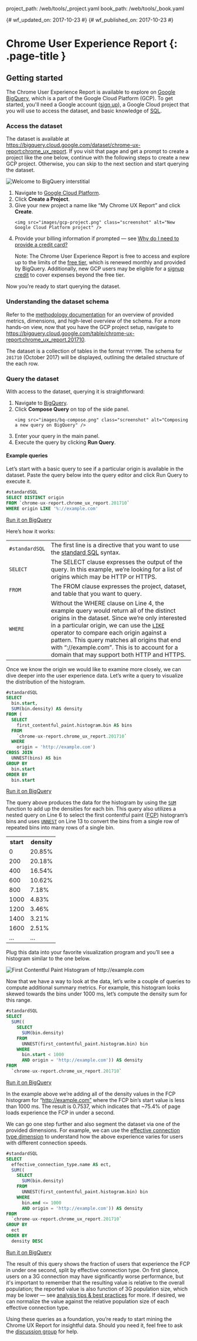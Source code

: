 project_path: /web/tools/_project.yaml
book_path: /web/tools/_book.yaml

{# wf_updated_on: 2017-10-23 #}
{# wf_published_on: 2017-10-23 #}

# Chrome User Experience Report {: .page-title }

## Getting started

The Chrome User Experience Report is available to explore on [Google BigQuery](https://cloud.google.com/bigquery/), which is a part of the Google Cloud Platform (GCP). To get started, you'll need a Google account ([sign up](https://accounts.google.com/SignUp)), a Google Cloud project that you will use to access the dataset, and basic knowledge of [SQL](https://cloud.google.com/bigquery/docs/reference/standard-sql/query-syntax#sql-syntax).

### Access the dataset

The dataset is available at <https://bigquery.cloud.google.com/dataset/chrome-ux-report:chrome_ux_report>. If you visit that page and get a prompt to create a project like the one below, continue with the following steps to create a new GCP project. Otherwise, you can skip to the next section and start querying the dataset.

<img src="images/bq-welcome.png" class="screenshot" alt="Welcome to BigQuery interstitial" />

<ol>
  <li>
    Navigate to <a href="https://console.cloud.google.com/projectcreate">Google Cloud Platform</a>.
  </li>
  <li>Click <b>Create a Project</b>.</li>
  <li>
    Give your new project a name like “My Chrome UX Report” and click <b>Create</b>.

    <img src="images/gcp-project.png" class="screenshot" alt="New Google Cloud Platform project" />
  </li>
  <li>
    Provide your billing information if prompted — see <a href="https://cloud.google.com/free/docs/frequently-asked-questions#why-credit-card">Why do I need to provide a credit card?</a>

Note: The Chrome User Experience Report is free to access and explore up to the limits of the <a href="https://cloud.google.com/bigquery/pricing#queries">free tier</a>, which is renewed monthly and provided by BigQuery. Additionally, new GCP users may be eligible for a <a href="https://cloud.google.com/free/docs/frequently-asked-questions#free-trial">signup credit</a> to cover expenses beyond the free tier.

  </li>
</ol>

Now you’re ready to start querying the dataset.

### Understanding the dataset schema

Refer to the [methodology documentation](/web/tools/chrome-user-experience-report/) for an overview of provided metrics, dimensions, and high-level overview of the schema. For a more hands-on view, now that you have the GCP project setup, navigate to <https://bigquery.cloud.google.com/table/chrome-ux-report:chrome_ux_report.201710>.

The dataset is a collection of tables in the format `YYYYMM`. The schema for `201710` (October 2017) will be displayed, outlining the detailed structure of the each row. 

### Query the dataset

With access to the dataset, querying it is straightforward:

<ol>
  <li>Navigate to <a href="https://bigquery.cloud.google.com/welcome">BigQuery</a>.</li>
  <li>
    Click <b>Compose Query</b> on top of the side panel.

    <img src="images/bq-compose.png" class="screenshot" alt="Composing a new query on BigQuery" />
  </li>
  <li>Enter your query in the main panel.</li>
  <li>Execute the query by clicking <b>Run Query</b>.</li>
</ol>

#### Example queries

Let’s start with a basic query to see if a particular origin is available in the dataset. Paste the query below into the query editor and click Run Query to execute it.


```sql
#standardSQL
SELECT DISTINCT origin
FROM `chrome-ux-report.chrome_ux_report.201710`
WHERE origin LIKE '%://example.com'
```
[Run it on BigQuery](https://bigquery.cloud.google.com/savedquery/920398604589:00943c51adc044588842b2e8230d43ce)

Here’s how it works:

<table>
  <tr>
    <td><code>#standardSQL</code></td>
    <td>The first line is a directive that you want to use the <a href="https://cloud.google.com/bigquery/docs/reference/standard-sql/">standard SQL</a> syntax.</td>
  </tr>
  <tr>
    <td><code>SELECT</code></td>
    <td>The SELECT clause expresses the output of the query. In this example, we’re looking for a list of origins which may be HTTP or HTTPS.</td>
  </tr>
  <tr>
    <td><code>FROM</code></td>
    <td>The FROM clause expresses the project, dataset, and table that you want to query.</td>
  </tr>
  <tr>
    <td><code>WHERE</code></td>
    <td>Without the WHERE clause on Line 4, the example query would return all of the distinct origins in the dataset. Since we’re only interested in a particular origin, we can use the <a href="https://cloud.google.com/bigquery/docs/reference/standard-sql/functions-and-operators#comparison-operators"><code>LIKE</code></a> operator to compare each origin against a pattern. This query matches all origins that end with “://example.com”. This is to account for a domain that may support both HTTP and HTTPS.</td>
  </tr>
</table>

Once we know the origin we would like to examine more closely, we can dive deeper into the user experience data. Let’s write a query to visualize the distribution of the histogram.

```sql
#standardSQL
SELECT
  bin.start,
  SUM(bin.density) AS density
FROM (
  SELECT
    first_contentful_paint.histogram.bin AS bins
  FROM
    `chrome-ux-report.chrome_ux_report.201710`
  WHERE
    origin = 'http://example.com')
CROSS JOIN
  UNNEST(bins) AS bin
GROUP BY
  bin.start
ORDER BY
  bin.start
```
[Run it on BigQuery](https://bigquery.cloud.google.com/savedquery/920398604589:bb17f33fa95348318e5c685551cbd93d)

The query above produces the data for the histogram by using the <a href="https://cloud.google.com/bigquery/docs/reference/standard-sql/functions-and-operators#sum"><code>SUM</code></a> function to add up the densities for each bin. This query also utilizes a nested query on Line 6 to select the first contentful paint (<a href="/web/fundamentals/glossary#FCP">FCP</a>) histogram’s bins and uses <a href="https://cloud.google.com/bigquery/docs/reference/standard-sql/query-syntax#unnest"><code>UNNEST</code></a> on Line 13 to convert the bins from a single row of repeated bins into many rows of a single bin.

<table>
  <tr>
    <th>start</th>
    <th>density</th>
  </tr>
  <tr>
    <td>0</td>
    <td>20.85%</td>
  </tr>
  <tr>
    <td>200</td>
    <td>20.18%</td>
  </tr>
  <tr>
    <td>400</td>
    <td>16.54%</td>
  </tr>
  <tr>
    <td>600</td>
    <td>10.62%</td>
  </tr>
  <tr>
    <td>800</td>
    <td>7.18%</td>
  </tr>
  <tr>
    <td>1000</td>
    <td>4.83%</td>
  </tr>
  <tr>
    <td>1200</td>
    <td>3.46%</td>
  </tr>
  <tr>
    <td>1400</td>
    <td>3.21%</td>
  </tr>
  <tr>
    <td>1600</td>
    <td>2.51%</td>
  </tr>
  <tr>
    <td>…</td>
    <td>…</td>
  </tr>
</table>

Plug this data into your favorite visualization program and you’ll see a histogram similar to the one below.

<img src="images/fcp-histogram.png" alt="First Contentful Paint Histogram of http://example.com" />

Now that we have a way to look at the data, let’s write a couple of queries to compute additional summary metrics. For example, this histogram looks skewed towards the bins under 1000 ms, let’s compute the density sum for this range.

```sql
#standardSQL
SELECT
  SUM((
    SELECT
      SUM(bin.density)
    FROM
      UNNEST(first_contentful_paint.histogram.bin) bin
    WHERE
      bin.start < 1000
      AND origin = 'http://example.com')) AS density
FROM
  `chrome-ux-report.chrome_ux_report.201710`
```
[Run it on BigQuery](https://bigquery.cloud.google.com/savedquery/920398604589:ed83e19409254d809cc82686c2ab26e1)

In the example above we’re adding all of the density values in the FCP histogram for “http://example.com” where the FCP bin’s start value is less than 1000 ms. The result is 0.7537, which indicates that ~75.4% of page loads experience the FCP in under a second.

We can go one step further and also segment the dataset via one of the provided dimensions. For example, we can use the [effective connection type dimension](#effective_connection_type) to understand how the above experience varies for users with different connection speeds.

```sql
#standardSQL
SELECT
  effective_connection_type.name AS ect,
  SUM((
    SELECT
      SUM(bin.density)
    FROM
      UNNEST(first_contentful_paint.histogram.bin) bin
    WHERE
      bin.end <= 1000
      AND origin = 'http://example.com')) AS density
FROM
  `chrome-ux-report.chrome_ux_report.201710`
GROUP BY
  ect
ORDER BY
  density DESC

```
[Run it on BigQuery](https://bigquery.cloud.google.com/savedquery/226352634162:c5b7ee9ea0394728a821cf60f58737c2)

The result of this query shows the fraction of users that experience the FCP in under one second, split by effective connection type. On first glance, users on a 3G connection may have significantly worse performance, but it's important to remember that the resulting value is relative to the overall population; the reported value is also function of 3G population size, which may be lower — see [analysis tips & best practices](/web/tools/chrome-user-experience-report/#analysis_tips_best_practices) for more. If desired, we can normalize the value against the relative population size of each effective connection type.

Using these queries as a foundation, you’re ready to start mining the Chrome UX Report for insightful data. Should you need it, feel free to ask the <a href="https://groups.google.com/a/chromium.org/forum/#!forum/chrome-ux-report">discussion group</a> for help.